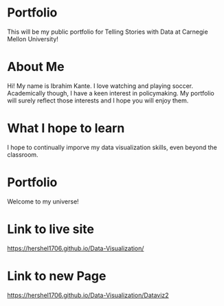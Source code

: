 # Portfolio
This will be my public portfolio for Telling Stories with Data at Carnegie Mellon University!

# About Me
Hi! My name is Ibrahim Kante. I love watching and playing soccer. Academically though, I have a keen interest in policymaking. My portfolio will surely reflect those interests and I hope you will enjoy them.

# What I hope to learn
I hope to continually imporve my data visualization skills, even beyond the classroom. 

# Portfolio
Welcome to my universe!

# Link to live site 
https://hershel1706.github.io/Data-Visualization/

# Link to new Page 
https://hershel1706.github.io/Data-Visualization/Dataviz2
